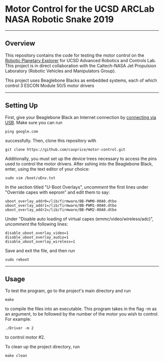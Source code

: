 # Motor Control for the UCSD ARCLab NASA Robotic Snake 2019

---
## Overview
This repository contains the code for testing the motor control on the [Robotic Planetary Explorer](https://www.ucsdarclab.com/nasarobot) for UCSD Advanced Robotics and Controls Lab. This project is in direct collaboration with the Caltech-NASA Jet Propulsion Laboratory (Robotic Vehicles and Manipulators Group).

This project uses Beaglebone Blacks as embedded systems, each of which control 3 ESCON Module 50/5 motor drivers 

----
## Setting Up
First, give your Beaglebone Black an Internet connection by [connecting via USB](http://paulbupejr.com/beaglebone-black-internet-over-usb/). Make sure you can run 

    ping google.com

successfully. Then, clone this repository with
  
    git clone https://github.com/casprice/motor-control.git

Additionally, you must set up the device trees necessary to access the pins used to control the motor drivers. After sshing into the Beaglebone Black, enter, using the text editor of your choice: 

    sudo vim /boot/uEnv.txt

In the section titled "U-Boot Overlays", *uncomment* the first lines under "Override capes with eeprom" and edit them to say: 

    uboot_overlay_addr0=/lib/firmware/BB-PWM0-00A0.dtbo
    uboot_overlay_addr1=/lib/firmware/BB-PWM1-00A0.dtbo
    uboot_overlay_addr2=/lib/firmware/BB-PWM2-00A0.dtbo

Under "Disable auto loading of virtual capes (emmc/video/wireless/adc)", *uncomment* the following lines:
    
    disable_uboot_overlay_video=1
    disable_uboot_overlay_audio=1
    disable_uboot_overlay_wireless=1

Save and exit the file, and then run

    sudo reboot

----
## Usage
To test the program, go to the project's main directory and run 

    make

to compile the files into an executable. This program takes in the flag -m as an argument, to be followed by the number of the motor you wish to control. For example:

    ./Driver -m 2

to control motor #2.

To clean up the project directory, run

    make clean
